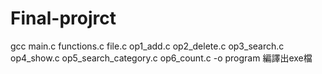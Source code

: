 # Final-projrct
gcc main.c functions.c  file.c op1_add.c op2_delete.c op3_search.c op4_show.c op5_search_category.c op6_count.c -o program
編譯出exe檔
